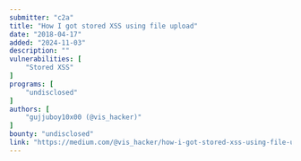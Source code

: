 ```yaml
---
submitter: "c2a"
title: "How I got stored XSS using file upload"
date: "2018-04-17"
added: "2024-11-03"
description: ""
vulnerabilities: [
    "Stored XSS"
]
programs: [
    "undisclosed"
]
authors: [
    "gujjuboy10x00 (@vis_hacker)"
]
bounty: "undisclosed"
link: "https://medium.com/@vis_hacker/how-i-got-stored-xss-using-file-upload-5c33e19df51e"
---
```




